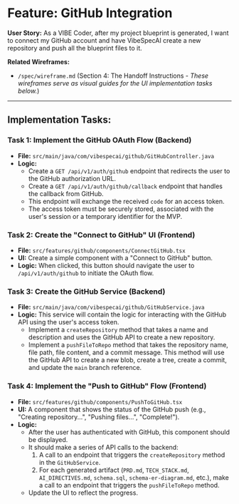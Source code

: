 # Feature: GitHub Integration

**User Story:** As a VIBE Coder, after my project blueprint is generated, I want to connect my GitHub account and have VibeSpecAI create a new repository and push all the blueprint files to it.

**Related Wireframes:**
*   `/spec/wireframe.md` (Section 4: The Handoff Instructions - *These wireframes serve as visual guides for the UI implementation tasks below.*)

---

## Implementation Tasks:

### Task 1: Implement the GitHub OAuth Flow (Backend)

*   **File:** `src/main/java/com/vibespecai/github/GitHubController.java`
*   **Logic:**
    *   Create a `GET /api/v1/auth/github` endpoint that redirects the user to the GitHub authorization URL.
    *   Create a `GET /api/v1/auth/github/callback` endpoint that handles the callback from GitHub.
    *   This endpoint will exchange the received `code` for an access token.
    *   The access token must be securely stored, associated with the user's session or a temporary identifier for the MVP.

### Task 2: Create the "Connect to GitHub" UI (Frontend)

*   **File:** `src/features/github/components/ConnectGitHub.tsx`
*   **UI:** Create a simple component with a "Connect to GitHub" button.
*   **Logic:** When clicked, this button should navigate the user to `/api/v1/auth/github` to initiate the OAuth flow.

### Task 3: Create the GitHub Service (Backend)

*   **File:** `src/main/java/com/vibespecai/github/GitHubService.java`
*   **Logic:** This service will contain the logic for interacting with the GitHub API using the user's access token.
    *   Implement a `createRepository` method that takes a name and description and uses the GitHub API to create a new repository.
    *   Implement a `pushFileToRepo` method that takes the repository name, file path, file content, and a commit message. This method will use the GitHub API to create a new blob, create a tree, create a commit, and update the `main` branch reference.

### Task 4: Implement the "Push to GitHub" Flow (Frontend)

*   **File:** `src/features/github/components/PushToGitHub.tsx`
*   **UI:** A component that shows the status of the GitHub push (e.g., "Creating repository...", "Pushing files...", "Complete!").
*   **Logic:**
    *   After the user has authenticated with GitHub, this component should be displayed.
    *   It should make a series of API calls to the backend:
        1.  A call to an endpoint that triggers the `createRepository` method in the `GitHubService`.
        2.  For each generated artifact (`PRD.md`, `TECH_STACK.md`, `AI_DIRECTIVES.md`, `schema.sql`, `schema-er-diagram.md`, etc.), make a call to an endpoint that triggers the `pushFileToRepo` method.
    *   Update the UI to reflect the progress.
